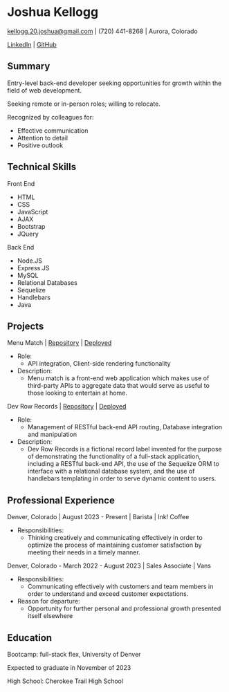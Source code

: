 # Joshua Kellogg

[kellogg.20.joshua@gmail.com](mailto:kellogg.20.joshua@gmail.com) | (720) 441-8268 | Aurora, Colorado

[LinkedIn](https://www.linkedin.com/in/joshua-kellogg-a55402294/) | [GitHub](https://github.com/jkellogg01)

## Summary

Entry-level back-end developer seeking opportunities for growth within the field of web development.

Seeking remote or in-person roles; willing to relocate.

Recognized by colleagues for:
- Effective communication
- Attention to detail
- Positive outlook

## Technical Skills

Front End
- HTML
- CSS
- JavaScript
- AJAX
- Bootstrap
- JQuery

Back End
- Node.JS
- Express.JS
- MySQL
- Relational Databases
- Sequelize
- Handlebars
- Java

## Projects

Menu Match | [Repository](https://github.com/jkellogg01/menu-match) | [Deployed](https://jkellogg01.github.io/menu-match/)
- Role: 
  - API integration, Client-side rendering functionality
- Description:
  - Menu match is a front-end web application which makes use of third-party APIs to aggregate data that would serve as useful to those looking to entertain at home.

Dev Row Records | [Repository](https://github.com/PRich57/dev-row-records) | [Deployed](https://dev-row-records-63d750921ea0.herokuapp.com/)
- Role:
  - Management of RESTful back-end API routing, Database integration and manipulation
- Description:
  - Dev Row Records is a fictional record label invented for the purpose of demonstrating the functionality of a full-stack application, including a RESTful back-end API, the use of the Sequelize ORM to interface with a relational database system, and the use of handlebars templating in order to serve dynamic content to users.

## Professional Experience

Denver, Colorado | August 2023 - Present | Barista | Ink! Coffee
- Responsibilities:
  - Thinking creatively and communicating effectively in order to optimize the process of maintaining customer satisfaction by meeting their needs in a timely manner.

Denver, Colorado - March 2022 - August 2023 | Sales Associate | Vans
- Responsibilities:
  - Communicating effectively with customers and team members in order to understand and exceed customer expectations.
- Reason for departure:
  - Opportunity for further personal and professional growth presented itself elsewhere

## Education

Bootcamp: full-stack flex, University of Denver

Expected to graduate in November of 2023

High School: Cherokee Trail High School
